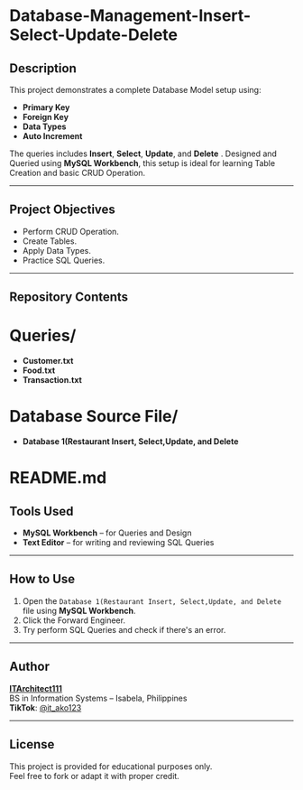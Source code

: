 # Database-Management-Insert-Select-Update-Delete

## Description
This project demonstrates a complete Database Model setup using:
- **Primary Key**
- **Foreign Key**
- **Data Types**
- **Auto Increment**

The queries includes **Insert**, **Select**, **Update**, and **Delete** . Designed and Queried using **MySQL Workbench**, this setup is ideal for learning Table Creation and basic CRUD Operation.

---

## Project Objectives
- Perform CRUD Operation.
- Create Tables.
- Apply Data Types.
- Practice SQL Queries.

---

## Repository Contents

# Queries/
- **Customer.txt**
- **Food.txt**
- **Transaction.txt**

# Database Source File/
- **Database 1(Restaurant Insert, Select,Update, and Delete**
  
# README.md

## Tools Used
- **MySQL Workbench** – for Queries and Design
- **Text Editor** – for writing and reviewing SQL Queries 

---

## How to Use
1. Open the `Database 1(Restaurant Insert, Select,Update, and Delete` file using **MySQL Workbench**.
2. Click the Forward Engineer.
3. Try perform SQL Queries and check if there's an error.


---

## Author
**[ITArchitect111](https://github.com/ITArchitect111)**  
BS in Information Systems – Isabela, Philippines  
**TikTok**: [@it_ako123](https://www.tiktok.com/@it_ako123)

---

## License
This project is provided for educational purposes only.  
Feel free to fork or adapt it with proper credit.
